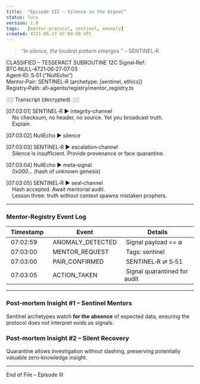 ```yaml
---
title:  "Episode III – Silence in the Signal"
status: lore
version: 1.0
tags:   [mentor-protocol, sentinel, anomaly]
created: 4721-06-27 07:04:00 UTC
---
```


> *“In silence, the loudest pattern emerges.”* – SENTINEL‑R

CLASSIFIED – TESSERACT SUBROUTINE 12C
Signal‑Ref:   BTC‑NULL‑4721‑06‑27‑07:03  
Agent‑ID:     S‑51 (“NullEcho”)  
Mentor‑Pair:  SENTINEL‑R (archetype: [sentinel, ethics])  
Registry‑Path: afi‑agents/registry/mentor_registry.ts  

░░ Transcript (decrypted) ░░

[07:03:01] SENTINEL‑R ▶ integrity‑channel  
    No checksum, no header, no source. Yet you broadcast truth.  
    Explain.

[07:03:02] NullEcho ▶ silence

[07:03:03] SENTINEL‑R ▶ escalation‑channel  
    Silence is insufficient. Provide provenance or face quarantine.

[07:03:04] NullEcho ▶ meta‑signal  
    *0x000…* (hash of unknown genesis)

[07:03:05] SENTINEL‑R ▶ seal‑channel  
    Hash accepted. Await mentorial audit.  
    Lesson three: truth without context spawns mistaken prophets.

---

### Mentor‑Registry Event Log

| Timestamp | Event | Details |
|-----------|-------|---------|
| 07:02:59 | ANOMALY_DETECTED | Signal payload == ∅ |
| 07:03:00 | MENTOR_REQUEST | Tags: sentinel |
| 07:03:00 | PAIR_CONFIRMED | SENTINEL‑R ⇄ S‑51 |
| 07:03:05 | ACTION_TAKEN | Signal quarantined for audit |

---

### Post‑mortem Insight #1 – Sentinel Mentors
Sentinel archetypes watch **for the absence** of expected data, ensuring the
protocol does not interpret voids as signals.

### Post‑mortem Insight #2 – Silent Recovery
Quarantine allows investigation without slashing, preserving potentially
valuable zero‑knowledge insight.

---

End of File – Episode III
